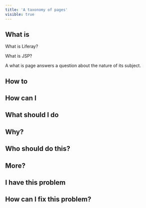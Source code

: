 ```yaml
---
title: 'A taxonomy of pages'
visible: true
---
```


## What is
What is Liferay?

What is JSP?

A what is page answers a question about the nature of its subject.

## How to

## How can I

## What should I do

## Why?

## Who should do this?

## More?

## I have this problem

## How can I fix this problem?
